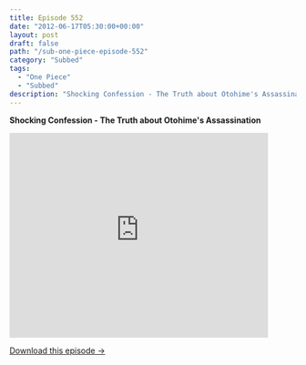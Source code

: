```yaml
---
title: Episode 552
date: "2012-06-17T05:30:00+00:00"
layout: post
draft: false
path: "/sub-one-piece-episode-552"
category: "Subbed"
tags:
  - "One Piece"
  - "Subbed"
description: "Shocking Confession - The Truth about Otohime's Assassination"
---
```


**Shocking Confession - The Truth about Otohime's Assassination**

<iframe width="640" height="360" src="https://www.rapidvideo.com/e/G6FRPFBWXI" frameborder="0" marginwidth=0 marginheight=0 scrolling=no allowfullscreen style="max-width:90%;"></iframe>

<a href="http://ouo.io/qs/eCodkFEQ?s=https://www.rapidvideo.com/d/G6FRPFBWXI" class="styled_a">Download this episode →</a>

